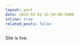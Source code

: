 ```yaml
---
layout: post
date: 2024-03-01 15:59:00-0400
inline: true
related_posts: false
---
```


Site is live.
